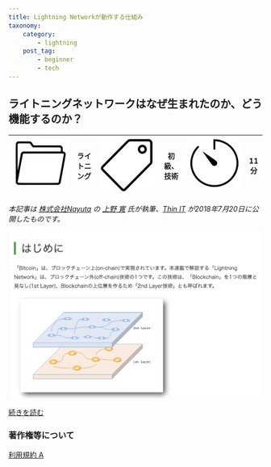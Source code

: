 ```yaml
---
title: Lightning Networkが動作する仕組み
taxonomy:
    category:
        - lightning
    post_tag:
        - beginner
        - tech
---
```


## ライトニングネットワークはなぜ生まれたのか、どう機能するのか？

|  ![Category](/_images/category.png)  |  ライトニング |  ![Tag](/_images/tag.png)  |  初級、技術  | ![Time](/_images/timer.png)  |  11分  |
| ---- | ---- | ---- | ---- | ---- | ---- |

*本記事は [株式会社Nayuta](https://nayuta.co/ja) の [上野 寛](https://twitter.com/nayuta_ueno) 氏が執筆、[Thin IT](https://thinkit.co.jp/) が2018年7月20日に公開したものです。*


[![Lightning Networkが動作する仕組み - Think IT](/_images/how_lightning_network_works_2.png)](https://thinkit.co.jp/article/14548)

[続きを読む](https://thinkit.co.jp/article/14548)


### 著作権等について
[利用規約 A](https://lostinbitcoin.jp/copyright/#uaa)
